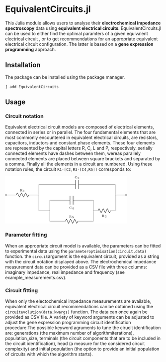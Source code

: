 # EquivalentCircuits.jl

This Julia module allows users to analyse their **electrochemical impedance spectroscopy** data using **equivalent electrical circuits**. EquivalentCircuits.jl can be used to either find the optimal paramters of a given equivalent electrical circuit , or to get recommendations for an appropriate equivalent electrical circuit configuration. The latter is based on a **gene expression programming** approach.

## Installation
The package can be installed using the package manager.
```julialang
] add EquivalentCircuits
```

## Usage
### Circuit notation
Equivalent electrical circuit models are composed of electrical elements, connected in series or in parallel. The four fundamental elements that are most commonly encountered in equivalent electrical circuits, are resistors, capacitors, inductors and constant phase elements. These four elements are represented by the capital letters R, C, L and P, respectively. serially connected elements have dashes between them, wereas parallely connected elements are placed between square brackets and separated by a comma. Finally all the elements in a circuit are numbered. Using these notation rules, the circuit `R1-[C2,R3-[C4,R5]]` corresponds to:

![](example_circuit.png)

### Parameter fitting
When an appropriate circuit model is available, the parameters can be fitted to experimental data using the `parameteroptimisation(circuit,data)` function. the `circuit`argument is the equivalent circuit, provided as a string with the circuit notation displayed above. The electrochemical impedance measurement data can be provided as a CSV file with three columns: imaginary impedance, real impedance and frequency (see example_measurements.csv).

### Circuit fitting
When only the electochemical impedance measurements are available, equivalent electrical circuit recommendations can be obtained using the `circuitevolution(data;kwargs)` function. The data can once again be provided as CSV file. A variety of keyword arguments can be adjusted to adjust the gene expression programming circuit identification procedure.The possible keyword agruments to tune the cirucit identification are: generations (the maximum number of algorithmiterations), population_size, terminals (the circuit components that are to be included in the circuit identification), head (a measure for the considered circuit complexity) and initial population (the option to provide an initial population of circuits with which the algorithm starts).
